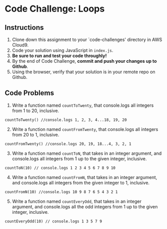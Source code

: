 # Code Challenge: Loops

## Instructions

1. Clone down this assignment to your `code-challenges' directory in AWS Cloud9.  
2. Code your solution using JavaScript in `index.js`. 
3. **Be sure to run and test your code throughly!**
4. By the end of Code Challenge, **commit and push your changes up to Github**.
5. Using the browser, verify that your solution is in your remote repo on Github.

## Code Problems

1. Write a function named `countToTwenty`, that console.logs all integers from 1 to 20, inclusive. 
```
countToTwenty() //console.logs 1, 2, 3, 4...18, 19, 20
```

2. Write a function named `countFromTwenty`, that console.logs all integers from 20 to 1, inclusive. 
```
countFromTwenty() //console.logs 20, 19, 18...4, 3, 2, 1
```

3. Write a function named `countToN`, that takes in an integer argument, and console.logs all integers from 1 up to the given integer, inclusive.
```
countToN(10) // console.logs 1 2 3 4 5 6 7 8 9 10
```

4. Write a function named `countFromN`, that takes in an integer argument, and console.logs all integers from the given integer to 1, inclusive.
```
countFromN(10) //console.logs 10 9 8 7 6 5 4 3 2 1 
```

5. Write a function named `countEveryOdd`, that takes in an integer argument, and console.logs all the odd integers from 1 up to the given integer, inclusive.
```
countEveryOdd(10) // console.logs 1 3 5 7 9 
```
